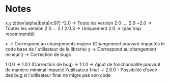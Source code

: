 # Notes

x.y.z[dev|alpha|beta|rc97]
^2.0 -> Toute les version 2.0 .... 2.9
~2.0 -> Toutes les version 2.0 ... 2.1
2.0.3 -> Uniquement 2.0 -> (pas trop recommendé)

x -> Correspond au changements majeur (Changement pouvant impactés le code base de l'utilisateur de la librarie)
y -> Correspond au changement mineur
z -> Correction  de bugs

1.0.0 -> 1.0.1 (Correction de bug)
-> 1.1.0 -> Ajout de fonctionnalité pouvant de manière minimal impacté l'utilisateur final
-> 2.0.0 - Possibilité d'avoir des bug si l'utilisateur final ne migre pas son code
